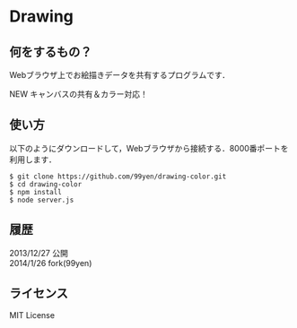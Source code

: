 Drawing
===============

## 何をするもの？

Webブラウザ上でお絵描きデータを共有するプログラムです．

NEW キャンバスの共有＆カラー対応！

## 使い方

以下のようにダウンロードして，Webブラウザから接続する．8000番ポートを利用します．

```
$ git clone https://github.com/99yen/drawing-color.git
$ cd drawing-color
$ npm install
$ node server.js
```

## 履歴

2013/12/27 公開  
2014/1/26 fork(99yen)  

## ライセンス

MIT License

